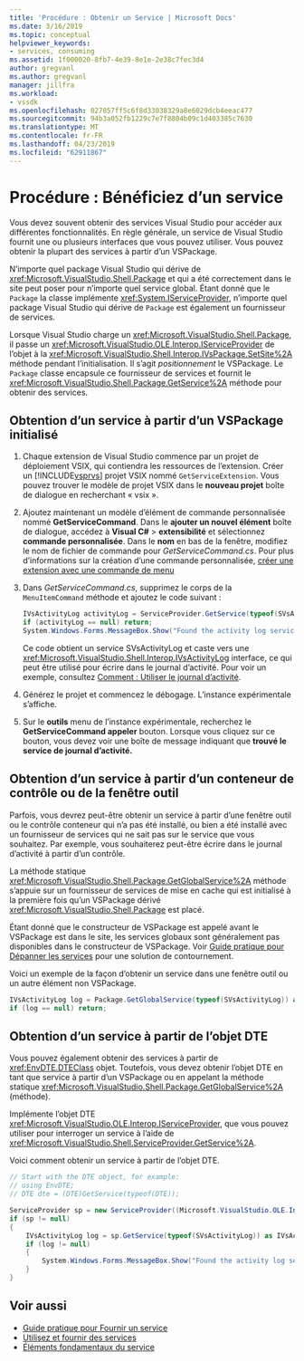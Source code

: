 ```yaml
---
title: 'Procédure : Obtenir un Service | Microsoft Docs'
ms.date: 3/16/2019
ms.topic: conceptual
helpviewer_keywords:
- services, consuming
ms.assetid: 1f000020-8fb7-4e39-8e1e-2e38c7fec3d4
author: gregvanl
ms.author: gregvanl
manager: jillfra
ms.workload:
- vssdk
ms.openlocfilehash: 027057ff5c6f8d33038329a8e6029dcb4eeac477
ms.sourcegitcommit: 94b3a052fb1229c7e7f8804b09c1d403385c7630
ms.translationtype: MT
ms.contentlocale: fr-FR
ms.lasthandoff: 04/23/2019
ms.locfileid: "62911867"
---
```

# <a name="how-to-get-a-service"></a>Procédure : Bénéficiez d’un service

Vous devez souvent obtenir des services Visual Studio pour accéder aux différentes fonctionnalités. En règle générale, un service de Visual Studio fournit une ou plusieurs interfaces que vous pouvez utiliser. Vous pouvez obtenir la plupart des services à partir d’un VSPackage.

N’importe quel package Visual Studio qui dérive de <xref:Microsoft.VisualStudio.Shell.Package> et qui a été correctement dans le site peut poser pour n’importe quel service global. Étant donné que le `Package` la classe implémente <xref:System.IServiceProvider>, n’importe quel package Visual Studio qui dérive de `Package` est également un fournisseur de services.

Lorsque Visual Studio charge un <xref:Microsoft.VisualStudio.Shell.Package>, il passe un <xref:Microsoft.VisualStudio.OLE.Interop.IServiceProvider> de l’objet à la <xref:Microsoft.VisualStudio.Shell.Interop.IVsPackage.SetSite%2A> méthode pendant l’initialisation. Il s’agit *positionnement* le VSPackage. Le `Package` classe encapsule ce fournisseur de services et fournit le <xref:Microsoft.VisualStudio.Shell.Package.GetService%2A> méthode pour obtenir des services.

## <a name="getting-a-service-from-an-initialized-vspackage"></a>Obtention d’un service à partir d’un VSPackage initialisé

1. Chaque extension de Visual Studio commence par un projet de déploiement VSIX, qui contiendra les ressources de l’extension. Créer un [!INCLUDE[vsprvs](../code-quality/includes/vsprvs_md.md)] projet VSIX nommé `GetServiceExtension`. Vous pouvez trouver le modèle de projet VSIX dans le **nouveau projet** boîte de dialogue en recherchant « vsix ».

2. Ajoutez maintenant un modèle d’élément de commande personnalisée nommé **GetServiceCommand**. Dans le **ajouter un nouvel élément** boîte de dialogue, accédez à **Visual C#** > **extensibilité** et sélectionnez **commande personnalisée**. Dans le **nom** en bas de la fenêtre, modifiez le nom de fichier de commande pour *GetServiceCommand.cs*. Pour plus d’informations sur la création d’une commande personnalisée, [créer une extension avec une commande de menu](../extensibility/creating-an-extension-with-a-menu-command.md)

3. Dans *GetServiceCommand.cs*, supprimez le corps de la `MenuItemCommand` méthode et ajoutez le code suivant :

   ```csharp
   IVsActivityLog activityLog = ServiceProvider.GetService(typeof(SVsActivityLog)) as IVsActivityLog;
   if (activityLog == null) return;
   System.Windows.Forms.MessageBox.Show("Found the activity log service.");

   ```

    Ce code obtient un service SVsActivityLog et caste vers une <xref:Microsoft.VisualStudio.Shell.Interop.IVsActivityLog> interface, ce qui peut être utilisé pour écrire dans le journal d’activité. Pour voir un exemple, consultez [Comment : Utiliser le journal d’activité](../extensibility/how-to-use-the-activity-log.md).

4. Générez le projet et commencez le débogage. L’instance expérimentale s’affiche.

5. Sur le **outils** menu de l’instance expérimentale, recherchez le **GetServiceCommand appeler** bouton. Lorsque vous cliquez sur ce bouton, vous devez voir une boîte de message indiquant que **trouvé le service de journal d’activité.**

## <a name="getting-a-service-from-a-tool-window-or-control-container"></a>Obtention d’un service à partir d’un conteneur de contrôle ou de la fenêtre outil

Parfois, vous devrez peut-être obtenir un service à partir d’une fenêtre outil ou le contrôle conteneur qui n’a pas été installé, ou bien a été installé avec un fournisseur de services qui ne sait pas sur le service que vous souhaitez. Par exemple, vous souhaiterez peut-être écrire dans le journal d’activité à partir d’un contrôle.

La méthode statique <xref:Microsoft.VisualStudio.Shell.Package.GetGlobalService%2A> méthode s’appuie sur un fournisseur de services de mise en cache qui est initialisé à la première fois qu’un VSPackage dérivé <xref:Microsoft.VisualStudio.Shell.Package> est placé.

Étant donné que le constructeur de VSPackage est appelé avant le VSPackage est dans le site, les services globaux sont généralement pas disponibles dans le constructeur de VSPackage. Voir [Guide pratique pour Dépanner les services](../extensibility/how-to-troubleshoot-services.md) pour une solution de contournement.

Voici un exemple de la façon d’obtenir un service dans une fenêtre outil ou un autre élément non VSPackage.

```csharp
IVsActivityLog log = Package.GetGlobalService(typeof(SVsActivityLog)) as IVsActivityLog;
if (log == null) return;
```

## <a name="getting-a-service-from-the-dte-object"></a>Obtention d’un service à partir de l’objet DTE

Vous pouvez également obtenir des services à partir de <xref:EnvDTE.DTEClass> objet. Toutefois, vous devez obtenir l’objet DTE en tant que service à partir d’un VSPackage ou en appelant la méthode statique <xref:Microsoft.VisualStudio.Shell.Package.GetGlobalService%2A> (méthode).

Implémente l’objet DTE <xref:Microsoft.VisualStudio.OLE.Interop.IServiceProvider>, que vous pouvez utiliser pour interroger un service à l’aide de <xref:Microsoft.VisualStudio.Shell.ServiceProvider.GetService%2A>.

Voici comment obtenir un service à partir de l’objet DTE.

```csharp
// Start with the DTE object, for example: 
// using EnvDTE;
// DTE dte = (DTE)GetService(typeof(DTE));

ServiceProvider sp = new ServiceProvider((Microsoft.VisualStudio.OLE.Interop.IServiceProvider)dte);
if (sp != null)
{
    IVsActivityLog log = sp.GetService(typeof(SVsActivityLog)) as IVsActivityLog;
    if (log != null)
    {
        System.Windows.Forms.MessageBox.Show("Found the activity log service.");
    }
}
```

## <a name="see-also"></a>Voir aussi

- [Guide pratique pour Fournir un service](../extensibility/how-to-provide-a-service.md)
- [Utilisez et fournir des services](../extensibility/using-and-providing-services.md)
- [Éléments fondamentaux du service](../extensibility/internals/service-essentials.md)